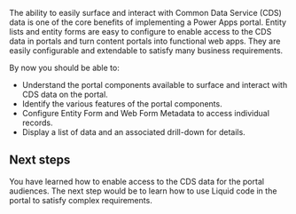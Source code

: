 The ability to easily surface and interact with Common Data Service (CDS) data is one of the core benefits of implementing a Power Apps portal.  Entity lists and entity forms are easy to configure to enable access to the CDS data in portals and turn content portals into functional web apps. They are easily configurable and extendable to satisfy many business requirements.

By now you should be able to: 

- Understand the portal components available to surface and interact with CDS data on the portal.
- Identify the various features of the portal components.
- Configure Entity Form and Web Form Metadata to access individual records.
- Display a list of data and an associated drill-down for details.

## Next steps

You have learned how to enable access to the CDS data for the portal audiences. The next step would be to learn how to use Liquid code in the portal to satisfy complex requirements.